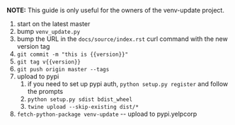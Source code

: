 **NOTE:** This guide is only useful for the owners of the venv-update project.

1. start on the latest master
1. bump `venv_update.py`
1. bump the URL in the `docs/source/index.rst` curl command with the new
   version tag
1. `git commit -m "this is {{version}}"`
1. `git tag v{{version}}`
1. `git push origin master --tags`
1.  upload to pypi
    1. if you need to set up pypi auth, `python setup.py register` and follow the prompts
    1. `python setup.py sdist bdist_wheel`
    1. `twine upload --skip-existing dist/*`
1. `fetch-python-package venv-update` -- upload to pypi.yelpcorp
